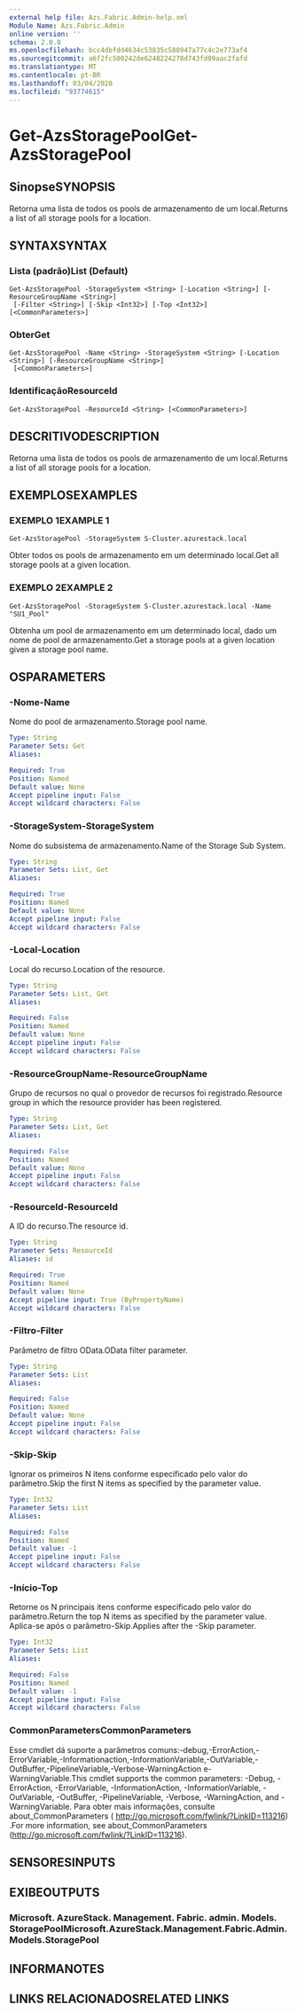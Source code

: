 ```yaml
---
external help file: Azs.Fabric.Admin-help.xml
Module Name: Azs.Fabric.Admin
online version: ''
schema: 2.0.0
ms.openlocfilehash: bcc4dbfdd4634c53835c588947a77c4c2e773af4
ms.sourcegitcommit: a6f2fc500242de6248224278d743fd09aac2fafd
ms.translationtype: MT
ms.contentlocale: pt-BR
ms.lasthandoff: 03/04/2020
ms.locfileid: "93774615"
---
```

# <span data-ttu-id="3862a-101">Get-AzsStoragePool</span><span class="sxs-lookup"><span data-stu-id="3862a-101">Get-AzsStoragePool</span></span>

## <span data-ttu-id="3862a-102">Sinopse</span><span class="sxs-lookup"><span data-stu-id="3862a-102">SYNOPSIS</span></span>
<span data-ttu-id="3862a-103">Retorna uma lista de todos os pools de armazenamento de um local.</span><span class="sxs-lookup"><span data-stu-id="3862a-103">Returns a list of all storage pools for a location.</span></span>

## <span data-ttu-id="3862a-104">SYNTAX</span><span class="sxs-lookup"><span data-stu-id="3862a-104">SYNTAX</span></span>

### <span data-ttu-id="3862a-105">Lista (padrão)</span><span class="sxs-lookup"><span data-stu-id="3862a-105">List (Default)</span></span>
```
Get-AzsStoragePool -StorageSystem <String> [-Location <String>] [-ResourceGroupName <String>]
 [-Filter <String>] [-Skip <Int32>] [-Top <Int32>] [<CommonParameters>]
```

### <span data-ttu-id="3862a-106">Obter</span><span class="sxs-lookup"><span data-stu-id="3862a-106">Get</span></span>
```
Get-AzsStoragePool -Name <String> -StorageSystem <String> [-Location <String>] [-ResourceGroupName <String>]
 [<CommonParameters>]
```

### <span data-ttu-id="3862a-107">Identificação</span><span class="sxs-lookup"><span data-stu-id="3862a-107">ResourceId</span></span>
```
Get-AzsStoragePool -ResourceId <String> [<CommonParameters>]
```

## <span data-ttu-id="3862a-108">DESCRITIVO</span><span class="sxs-lookup"><span data-stu-id="3862a-108">DESCRIPTION</span></span>
<span data-ttu-id="3862a-109">Retorna uma lista de todos os pools de armazenamento de um local.</span><span class="sxs-lookup"><span data-stu-id="3862a-109">Returns a list of all storage pools for a location.</span></span>

## <span data-ttu-id="3862a-110">EXEMPLOS</span><span class="sxs-lookup"><span data-stu-id="3862a-110">EXAMPLES</span></span>

### <span data-ttu-id="3862a-111">EXEMPLO 1</span><span class="sxs-lookup"><span data-stu-id="3862a-111">EXAMPLE 1</span></span>
```
Get-AzsStoragePool -StorageSystem S-Cluster.azurestack.local
```

<span data-ttu-id="3862a-112">Obter todos os pools de armazenamento em um determinado local.</span><span class="sxs-lookup"><span data-stu-id="3862a-112">Get all storage pools at a given location.</span></span>

### <span data-ttu-id="3862a-113">EXEMPLO 2</span><span class="sxs-lookup"><span data-stu-id="3862a-113">EXAMPLE 2</span></span>
```
Get-AzsStoragePool -StorageSystem S-Cluster.azurestack.local -Name "SU1_Pool"
```

<span data-ttu-id="3862a-114">Obtenha um pool de armazenamento em um determinado local, dado um nome de pool de armazenamento.</span><span class="sxs-lookup"><span data-stu-id="3862a-114">Get a storage pools at a given location given a storage pool name.</span></span>

## <span data-ttu-id="3862a-115">OS</span><span class="sxs-lookup"><span data-stu-id="3862a-115">PARAMETERS</span></span>

### <span data-ttu-id="3862a-116">-Nome</span><span class="sxs-lookup"><span data-stu-id="3862a-116">-Name</span></span>
<span data-ttu-id="3862a-117">Nome do pool de armazenamento.</span><span class="sxs-lookup"><span data-stu-id="3862a-117">Storage pool name.</span></span>

```yaml
Type: String
Parameter Sets: Get
Aliases:

Required: True
Position: Named
Default value: None
Accept pipeline input: False
Accept wildcard characters: False
```

### <span data-ttu-id="3862a-118">-StorageSystem</span><span class="sxs-lookup"><span data-stu-id="3862a-118">-StorageSystem</span></span>
<span data-ttu-id="3862a-119">Nome do subsistema de armazenamento.</span><span class="sxs-lookup"><span data-stu-id="3862a-119">Name of the Storage Sub System.</span></span>

```yaml
Type: String
Parameter Sets: List, Get
Aliases:

Required: True
Position: Named
Default value: None
Accept pipeline input: False
Accept wildcard characters: False
```

### <span data-ttu-id="3862a-120">-Local</span><span class="sxs-lookup"><span data-stu-id="3862a-120">-Location</span></span>
<span data-ttu-id="3862a-121">Local do recurso.</span><span class="sxs-lookup"><span data-stu-id="3862a-121">Location of the resource.</span></span>

```yaml
Type: String
Parameter Sets: List, Get
Aliases:

Required: False
Position: Named
Default value: None
Accept pipeline input: False
Accept wildcard characters: False
```

### <span data-ttu-id="3862a-122">-ResourceGroupName</span><span class="sxs-lookup"><span data-stu-id="3862a-122">-ResourceGroupName</span></span>
<span data-ttu-id="3862a-123">Grupo de recursos no qual o provedor de recursos foi registrado.</span><span class="sxs-lookup"><span data-stu-id="3862a-123">Resource group in which the resource provider has been registered.</span></span>

```yaml
Type: String
Parameter Sets: List, Get
Aliases:

Required: False
Position: Named
Default value: None
Accept pipeline input: False
Accept wildcard characters: False
```

### <span data-ttu-id="3862a-124">-ResourceId</span><span class="sxs-lookup"><span data-stu-id="3862a-124">-ResourceId</span></span>
<span data-ttu-id="3862a-125">A ID do recurso.</span><span class="sxs-lookup"><span data-stu-id="3862a-125">The resource id.</span></span>

```yaml
Type: String
Parameter Sets: ResourceId
Aliases: id

Required: True
Position: Named
Default value: None
Accept pipeline input: True (ByPropertyName)
Accept wildcard characters: False
```

### <span data-ttu-id="3862a-126">-Filtro</span><span class="sxs-lookup"><span data-stu-id="3862a-126">-Filter</span></span>
<span data-ttu-id="3862a-127">Parâmetro de filtro OData.</span><span class="sxs-lookup"><span data-stu-id="3862a-127">OData filter parameter.</span></span>

```yaml
Type: String
Parameter Sets: List
Aliases:

Required: False
Position: Named
Default value: None
Accept pipeline input: False
Accept wildcard characters: False
```

### <span data-ttu-id="3862a-128">-Skip</span><span class="sxs-lookup"><span data-stu-id="3862a-128">-Skip</span></span>
<span data-ttu-id="3862a-129">Ignorar os primeiros N itens conforme especificado pelo valor do parâmetro.</span><span class="sxs-lookup"><span data-stu-id="3862a-129">Skip the first N items as specified by the parameter value.</span></span>

```yaml
Type: Int32
Parameter Sets: List
Aliases:

Required: False
Position: Named
Default value: -1
Accept pipeline input: False
Accept wildcard characters: False
```

### <span data-ttu-id="3862a-130">-Início</span><span class="sxs-lookup"><span data-stu-id="3862a-130">-Top</span></span>
<span data-ttu-id="3862a-131">Retorne os N principais itens conforme especificado pelo valor do parâmetro.</span><span class="sxs-lookup"><span data-stu-id="3862a-131">Return the top N items as specified by the parameter value.</span></span>
<span data-ttu-id="3862a-132">Aplica-se após o parâmetro-Skip.</span><span class="sxs-lookup"><span data-stu-id="3862a-132">Applies after the -Skip parameter.</span></span>

```yaml
Type: Int32
Parameter Sets: List
Aliases:

Required: False
Position: Named
Default value: -1
Accept pipeline input: False
Accept wildcard characters: False
```

### <span data-ttu-id="3862a-133">CommonParameters</span><span class="sxs-lookup"><span data-stu-id="3862a-133">CommonParameters</span></span>
<span data-ttu-id="3862a-134">Esse cmdlet dá suporte a parâmetros comuns:-debug,-ErrorAction,-ErrorVariable,-Informationaction,-InformationVariable,-OutVariable,-OutBuffer,-PipelineVariable,-Verbose-WarningAction e-WarningVariable.</span><span class="sxs-lookup"><span data-stu-id="3862a-134">This cmdlet supports the common parameters: -Debug, -ErrorAction, -ErrorVariable, -InformationAction, -InformationVariable, -OutVariable, -OutBuffer, -PipelineVariable, -Verbose, -WarningAction, and -WarningVariable.</span></span> <span data-ttu-id="3862a-135">Para obter mais informações, consulte about_CommonParameters ( http://go.microsoft.com/fwlink/?LinkID=113216) .</span><span class="sxs-lookup"><span data-stu-id="3862a-135">For more information, see about_CommonParameters (http://go.microsoft.com/fwlink/?LinkID=113216).</span></span>

## <span data-ttu-id="3862a-136">SENSORES</span><span class="sxs-lookup"><span data-stu-id="3862a-136">INPUTS</span></span>

## <span data-ttu-id="3862a-137">EXIBE</span><span class="sxs-lookup"><span data-stu-id="3862a-137">OUTPUTS</span></span>

### <span data-ttu-id="3862a-138">Microsoft. AzureStack. Management. Fabric. admin. Models. StoragePool</span><span class="sxs-lookup"><span data-stu-id="3862a-138">Microsoft.AzureStack.Management.Fabric.Admin.Models.StoragePool</span></span>

## <span data-ttu-id="3862a-139">INFORMA</span><span class="sxs-lookup"><span data-stu-id="3862a-139">NOTES</span></span>

## <span data-ttu-id="3862a-140">LINKS RELACIONADOS</span><span class="sxs-lookup"><span data-stu-id="3862a-140">RELATED LINKS</span></span>
